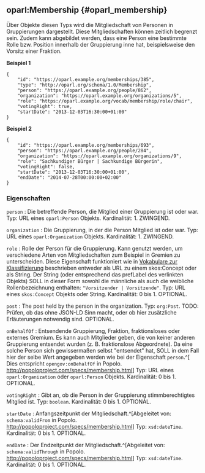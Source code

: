 oparl:Membership {#oparl_membership}
----------------

Über Objekte diesen Typs wird die Mitgliedschaft von Personen in
Gruppierungen dargestellt. Diese Mitgliedschaften können zeitlich
begrenzt sein. Zudem kann abgebildet werden, dass eine Person
eine bestimmte Rolle bzw. Position innerhalb der Gruppierung
inne hat, beispielsweise den Vorsitz einer Fraktion.

**Beispiel 1**

~~~~~  {#membership_ex1 .json}
{
    "id": "https://oparl.example.org/memberships/385",
    "type": "http://oparl.org/schema/1.0/Membership",
    "person": "https://oparl.example.org/people/862",
    "organization": "https://oparl.example.org/organizations/5",
    "role": "https://oparl.example.org/vocab/membership/role/chair",
    "votingRight": true,
    "startDate": "2013-12-03T16:30:00+01:00"
}
~~~~~

**Beispiel 2**

~~~~~  {#membership_ex2 .json}
{
    "id": "https://oparl.example.org/memberships/693",
    "person": "https://oparl.example.org/people/284",
    "organization": "https://oparl.example.org/organizations/9",
    "role": "Sachkundiger Bürger | Sachkundige Bürgerin",
    "votingRight": false,
    "startDate": "2013-12-03T16:30:00+01:00",
    "endDate": "2014-07-28T00:00:00+02:00"
}
~~~~~

### Eigenschaften

`person`
:   Die betreffende Person, die Mitglied einer Gruppierung ist oder war.
    Typ: URL eines `oparl:Person` Objekts.
    Kardinalität: 1.
    ZWINGEND.
    
`organization`
:   Die Gruppierung, in der die Person Mitglied ist oder war.
    Typ: URL eines `oparl:Organization` Objekts.
    Kardinalität: 1.
    ZWINGEND.

`role`
:   Rolle der Person für die Gruppierung. Kann genutzt werden, um verschiedene
    Arten von Mitgliedschaften zum Beispiel in Gremien zu unterscheiden. Diese
    Eigenschaft funktioniert wie in
    [Vokabulare zur Klassifizierung](#vokabulare_klassifizierung) beschrieben
    entweder als URL zu einem skos:Concept oder als String. Der
    String (oder entsprechend das prefLabel des verlinkten Objekts) SOLL in 
    dieser Form sowohl die männliche als auch die weibliche Rollenbezeichnung 
    enthalten: `"Vorsitzender | Vorsitzende"`.
    Typ: URL eines `skos:Concept` Objekts oder String.
    Kardinalität: 0 bis 1.
    OPTIONAL.

`post`
:   The post held by the person in the organization.
    Typ: `org:Post`.
    TODO: Prüfen, ob das ohne JSON-LD Sinn macht, oder ob hier zusätzliche
    Erläuterungen notwendig sind.
    OPTIONAL.

`onBehalfOf`
:   Entsendende Gruppierung, Fraktion, fraktionsloses oder externes Gremium.
    Es kann auch Mitglieder geben, die von keiner anderen Gruppierung 
    entsendet wurden (z. B. fraktionslose Abgeordnete). Da eine solche Person
    sich gewissermaßen selbst "entsendet" hat, SOLL in dem Fall hier der
    selbe Wert angegeben werden wie bei der Eigenschaft `person`.^[
    Dies entspricht `opengov:onBehalfOf` in Popolo.
    <http://popoloproject.com/specs/membership.html>]
    Typ: URL eines `oparl:Organization` oder `oparl:Person` Objekts.
    Kardinalität: 0 bis 1.
    OPTIONAL.

`votingRight`
:   Gibt an, ob die Person in der Gruppierung stimmberechtigtes Mitglied ist.
    Typ: `boolean`.
    Kardinalität: 0 bis 1.
    OPTIONAL.

`startDate`
:   Anfangszeitpunkt der Mitgliedschaft.^[Abgeleitet von: `schema:validFrom`
    in Popolo. <http://popoloproject.com/specs/membership.html>]
    Typ: `xsd:dateTime`.
    Kardinalität: 0 bis 1.
    OPTIONAL.

`endDate`
:   Der Endzeitpunkt der Mitgliedschaft.^[Abgeleitet von: `schema:validThrough`
    in Popolo. <http://popoloproject.com/specs/membership.html>]
    Typ: `xsd:dateTime`.
    Kardinalität: 0 bis 1.
    OPTIONAL.
